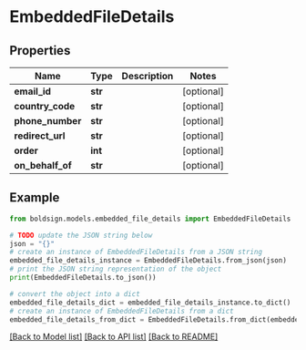 # EmbeddedFileDetails


## Properties

Name | Type | Description | Notes
------------ | ------------- | ------------- | -------------
**email_id** | **str** |  | [optional] 
**country_code** | **str** |  | [optional] 
**phone_number** | **str** |  | [optional] 
**redirect_url** | **str** |  | [optional] 
**order** | **int** |  | [optional] 
**on_behalf_of** | **str** |  | [optional] 

## Example

```python
from boldsign.models.embedded_file_details import EmbeddedFileDetails

# TODO update the JSON string below
json = "{}"
# create an instance of EmbeddedFileDetails from a JSON string
embedded_file_details_instance = EmbeddedFileDetails.from_json(json)
# print the JSON string representation of the object
print(EmbeddedFileDetails.to_json())

# convert the object into a dict
embedded_file_details_dict = embedded_file_details_instance.to_dict()
# create an instance of EmbeddedFileDetails from a dict
embedded_file_details_from_dict = EmbeddedFileDetails.from_dict(embedded_file_details_dict)
```
[[Back to Model list]](../README.md#documentation-for-models) [[Back to API list]](../README.md#documentation-for-api-endpoints) [[Back to README]](../README.md)



